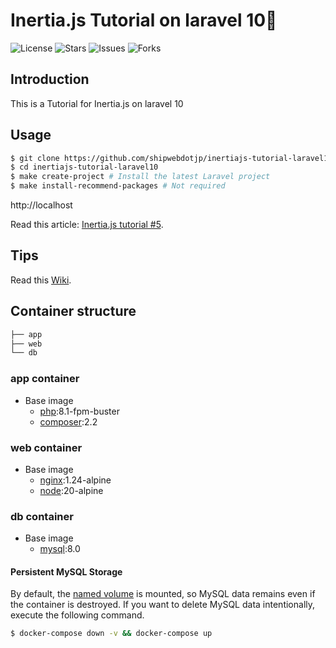 # Inertia.js Tutorial on laravel 10🐳

![License](https://img.shields.io/github/license/ucan-lab/docker-laravel?color=f05340)
![Stars](https://img.shields.io/github/stars/ucan-lab/docker-laravel?color=f05340)
![Issues](https://img.shields.io/github/issues/ucan-lab/docker-laravel?color=f05340)
![Forks](https://img.shields.io/github/forks/ucan-lab/docker-laravel?color=f05340)

## Introduction

This is a Tutorial for Inertia.js on laravel 10

## Usage

```bash
$ git clone https://github.com/shipwebdotjp/inertiajs-tutorial-laravel10.git
$ cd inertiajs-tutorial-laravel10
$ make create-project # Install the latest Laravel project
$ make install-recommend-packages # Not required
```

http://localhost

Read this article: [Inertia.js tutorial #5](https://blog.shipweb.jp/inertia-js-tutorial-5/).

## Tips

Read this [Wiki](https://github.com/ucan-lab/docker-laravel/wiki).

## Container structure

```bash
├── app
├── web
└── db
```

### app container

- Base image
  - [php](https://hub.docker.com/_/php):8.1-fpm-buster
  - [composer](https://hub.docker.com/_/composer):2.2

### web container

- Base image
  - [nginx](https://hub.docker.com/_/nginx):1.24-alpine
  - [node](https://hub.docker.com/_/node):20-alpine

### db container

- Base image
  - [mysql](https://hub.docker.com/_/mysql):8.0

#### Persistent MySQL Storage

By default, the [named volume](https://docs.docker.com/compose/compose-file/#volumes) is mounted, so MySQL data remains even if the container is destroyed.
If you want to delete MySQL data intentionally, execute the following command.

```bash
$ docker-compose down -v && docker-compose up
```
